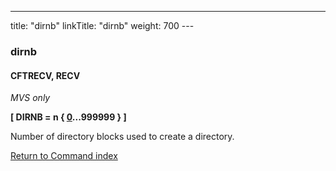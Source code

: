 ---
title: "dirnb"
linkTitle: "dirnb"
weight: 700
--- <span id="dirnb"></span>

### dirnb

#### CFTRECV, RECV

*MVS only*

****[ DIRNB = n { <u>0</u>...999999 } ]****    

Number of directory blocks used to create a directory.

[Return to Command index](../../)
